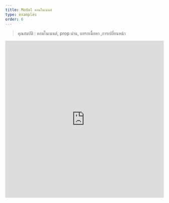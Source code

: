 ```yaml
---
title: Modal คอมโนเนนต์
type: examples
order: 6
---
```


> คุณสมบัติ : คอมโนเนนต์, prop ผ่าน, แทรกเนื้อหา ,การเปลี่ยนหน้า

<iframe width="100%" height="500" src="https://jsfiddle.net/yyx990803/mwLbw11k/embedded/result,html,js,css" allowfullscreen="allowfullscreen" frameborder="0"></iframe>
